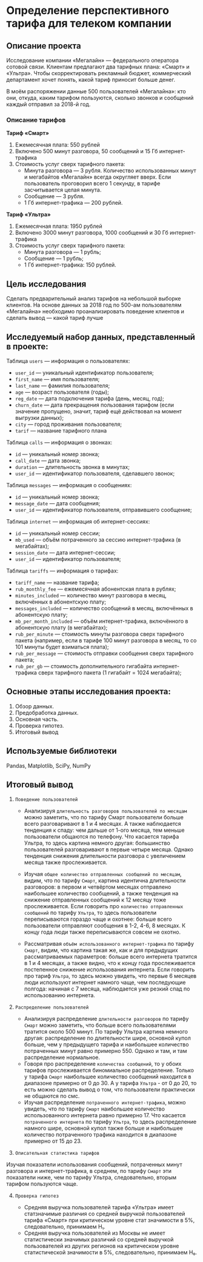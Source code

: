 # Определение перспективного тарифа для телеком компании

## Описание проекта
Исследование компании «Мегалайн» — федерального оператора сотовой связи. Клиентам предлагают два тарифных плана: «Смарт» и «Ультра». Чтобы скорректировать рекламный бюджет, коммерческий департамент хочет понять, какой тариф приносит больше денег.

В моём распоряжении данные 500 пользователей «Мегалайна»: кто они, откуда, каким тарифом пользуются, сколько звонков и сообщений каждый отправил за 2018-й год.

### Описание тарифов
**Тариф «Смарт»**
1. Ежемесячная плата: 550 рублей
2. Включено 500 минут разговора, 50 сообщений и 15 Гб интернет-трафика
3. Стоимость услуг сверх тарифного пакета:
   - Минута разговора — 3 рубля. Количество использованных минут и мегабайтов «Мегалайн» всегда округляет вверх. Если пользователь проговорил всего 1 секунду, в тарифе засчитывается целая минута.
   - Сообщение — 3 рубля.
   - 1 Гб интернет-трафика — 200 рублей.

**Тариф «Ультра»**
1. Ежемесячная плата: 1950 рублей
2. Включено 3000 минут разговора, 1000 сообщений и 30 Гб интернет-трафика
3. Стоимость услуг сверх тарифного пакета:
   - Минута разговора — 1 рубль;
   - Сообщение — 1 рубль;
   - 1 Гб интернет-трафика: 150 рублей.

## Цель исследования
Сделать предварительный анализ тарифов на небольшой выборке клиентов. На основе данных за 2018 год по 500-ам пользователям «Мегалайна» необходимо проанализировать поведение клиентов и сделать вывод — какой тариф лучше

## Исследуемый набор данных, представленный в проекте:
Таблица `users` — информация о пользователях:
* `user_id` — уникальный идентификатор пользователя;
* `first_name` — имя пользователя; 
* `last_name` — фамилия пользователя;
* `age` — возраст пользователя (годы);
* `reg_date` — дата подключения тарифа (день, месяц, год);
* `churn_date` — дата прекращения пользования тарифом (если значение пропущено, значит, тариф ещё действовал на момент выгрузки данных);
* `city` — город проживания пользователя;
* `tarif` — название тарифного плана

Таблица `calls` — информация о звонках:
* `id` — уникальный номер звонка;
* `call_date` — дата звонка; 
* `duration` — длительность звонка в минутах;
* `user_id` — идентификатор пользователя, сделавшего звонок;

Таблица `messages` — информация о сообщениях:
* `id` — уникальный номер звонка;
* `message_date` — дата сообщения; 
* `user_id` — идентификатор пользователя, отправившего сообщение;

Таблица `internet` — информация об интернет-сессиях:
* `id` — уникальный номер сессии;
* `mb_used` — объём потраченного за сессию интернет-трафика (в мегабайтах); 
* `session_date` — дата интернет-сессии;
* `user_id` — идентификатор пользователя;

Таблица `tariffs` — информация о тарифах:
* `tariff_name` — название тарифа;
* `rub_monthly_fee` — ежемесячная абонентская плата в рублях; 
* `minutes_included` — количество минут разговора в месяц, включённых в абонентскую плату;
* `messages_included` — количество сообщений в месяц, включённых в абонентскую плату;
* `mb_per_month_included` — объём интернет-трафика, включённого в абонентскую плату (в мегабайтах);
* `rub_per_minute` — стоимость минуты разговора сверх тарифного пакета (например, если в тарифе 100 минут разговора в месяц, то со 101 минуты будет взиматься плата);
* `rub_per_message` — стоимость отправки сообщения сверх тарифного пакета;
* `rub_per_gb` — стоимость дополнительного гигабайта интернет-трафика сверх тарифного пакета (1 гигабайт = 1024 мегабайта);

## Основные этапы исследования проекта:
1. Обзор данных.
2. Предобработка данных.
3. Основная часть.
4. Проверка гипотез. 
5. Итоговый вывод

## Используемые библиотеки
Pandas, Matplotlib, SciPy, NumPy

## Итоговый вывод
1. `Поведение пользователей`

   - Анализируя `длительность разговоров пользователей по месяцам` можно заметить, что по тарифу Смарт пользователи больше всего разговаривают в 1 и 4 месяцах. А также наблюдается тенденция к спаду: чем дальше от 1-ого месяца, тем меньше пользователи общаются по телефону. Что касается тарифа Ультра, то здесь картина немного другая: большинство пользователей разговаривают в первые четыре месяца. Однако тенденция снижения длительности разговора с увеличением месяца также прослеживается. 

   - Изучая `общее количество отправленных сообщений по месяцам`, видим, что по тарифу `Смарт`, картина идентична длительности разговоров: в первом и четвёртом месяцах отправлено наибольшее количество сообщений, а также тенденция на снижение отправленных сообщений к 12 месяцу тоже прослеживается. Если говорить про `количество отправленных сообщений` по тарифу `Ультра`, то здесь пользователи переписываются гораздо чаще и охотнее: больше всего пользователи отправляют сообщения в 1-2, 4-6, 8 месяцах. К концу года люди также переписываются совсем не охотно. 

   - Рассматривая `объём использованного интернет-трафика` по тарифу `Смарт`, видим, что картина такая же, как и для предыдущих рассматриваемых параметров: больше всего интернета тратится в 1 и 4 месяцах, а также видно, что к концу года прослеживается постепенное снижение использования интернета. Если говорить про тариф `Ультра`, то здесь можно увидеть, что первые 6 месяцев люди используют интернет намного чаще, чем последующие полгода: начиная с 7 месяца, наблюдается уже резкий спад по использованию интернета.

   
2. `Распределение пользователей`

   - Анализируя распределение `длительности разговоров`  по тарифу `Смарт` можно заметить, что больше всего пользователями тратится около 500 минут. По тарифу Ультра картина немного другая: распределение по длительности шире, основной купол больше, чем у предыдущего тарифа и наибольшее количество потраченных минут равно примерно 550. Однако и там, и там распределение нормальное.
   - Говоря про распределение `количества сообщений`, то у обоих тарифов прослеживается биномиальное распределение. Только у тарифа `Смарт` наибольшее количество сообщений находится в диапазоне примерно от 0 до 30. А у тарифа `Ультра` - от 0 до 20, то есть можно сделать вывод о том, что пользователи практически не общаются по смс. 
   - Изучая распределение `потраченного интернет-трафика`, можно увидеть, что по тарифу `Смарт` наибольшее количество использованного интернета равно примерно 17. Что касается `потраченного интернета` по тарифу `Ультра`, то здесь распределение намного шире, основной купол также больше и наибольшее количество потраченного трафика находится в диапазоне примерно от 15 до 23.
   
   
3. `Описательная статистика тарифов`

Изучая показатели использования сообщений, потраченных минут разговора и интернет-трафика, в среднем, по тарифу `Смарт` эти показатели ниже, чем по тарифу Ультра, следовательно, вторым тарифом пользуются чаще.

4. `Проверка гипотез`

    - Средняя выручка пользователей тарифа «Ультра» имеет статзначимые различия со средней выручкой пользователей тарифа «Смарт» при критическом уровне стат значимости в 5%, следовательно, принимаем H₁.
    - Средняя выручка пользователей из Москвы не имеет статистически значимых различий со средней выручкой пользователей из других регионов на критическом уровне статистической значимости в 5%, следовательно, принимаем H₀.

